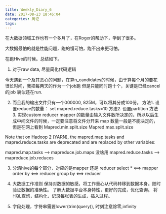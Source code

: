 ```yaml
---
title: Weekly_Diary_6
date: 2017-08-23 18:46:04
categories: 周记
tags:
---
```

在大数据领域工作也有一个多月了，在Roger的帮助下，学到了很多。

大数据最怕的就是性能问题，跑的慢可怕，跑不出来更可怕。

在跑Hive的时候。总结如下。

1. 对于raw data, 尽量简化代码逻辑

今天遇到一个及其恶心的问题，在算n_candidates的时候，由于算每个月的要花很长时间，我把每两天的作为一个job跑
但是只能同时跑十个，关键是已经cancel的job 貌似还在run. 

2. 而且我的输出文件只有一个000000, 825M，可以将其分成100份。
   方法1. 设置reduce的数量： set mapred.reduce.tasks=10
   方法2. 设置partition
   方法3. 实现custom reducer
mapper 的数量由输入文件数所决定的，所以以后生成中间文件的时候，一定要注意将文件分开来
map 数量一般是不能决定的，但是在网上看到
Mapred.min.split.size
Mapred.max.split.size

Note that on Hadoop 2 (YARN), the mapred.map.tasks and mapred.reduce.tasks are deprecated and are replaced by other variables:

mapred.map.tasks     -->    mapreduce.job.maps 没啥用
mapred.reduce.tasks  -->    mapreduce.job.reduces


3. 分清hive的每个部分，对应的是mapper 还是 reducer
select *  <==> mapper
order by <==> reducer
group by <==> reducer   

4. 大数据工作准则
保持对数据的敏感，将工作重心从代码转移到数据本身。随时验证数据的准确性。
了解大数据平台本身特性，更好的完成，优化查询。
将HQL查询，结构化，记录每张表的生成，插入过程。

5. 字段处理，字符串需要lower(trim(query)), 时刻注意除零,infinity
